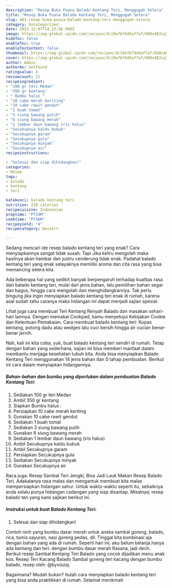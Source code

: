 ```yaml
---
description: "Resep Buka Puasa Balado Kentang Teri, Menggugah Selera"
title: "Resep Buka Puasa Balado Kentang Teri, Menggugah Selera"
slug: 463-resep-buka-puasa-balado-kentang-teri-menggugah-selera
category: Uncategorized
date: 2022-12-07T14:23:56.090Z
image: https://img-global.cpcdn.com/recipes/dc19e7b7449af7a7/680x482cq70/balado-kentang-teri-foto-resep-utama.jpg
hideToc: false
enableToc: true
enableTocContent: false
thumbnail: https://img-global.cpcdn.com/recipes/dc19e7b7449af7a7/680x482cq70/balado-kentang-teri-foto-resep-utama.jpg
cover: https://img-global.cpcdn.com/recipes/dc19e7b7449af7a7/680x482cq70/balado-kentang-teri-foto-resep-utama.jpg
author: Admin
authorAv: notfound
ratingvalue: 4
reviewcount: 21
recipeingredient:
- "100 gr teri Medan"
- "350 gr kentang"
- " Bumbu halus "
- "10 cabe merah keriting"
- "10 cabe rawit gendut"
- "1 buah tomat"
- "3 siung bawang putih"
- "6 siung bawang merah"
- "1 lembar daun bawang iris halus"
- "Secukupnya kaldu bubuk"
- "Secukupnya garam"
- "Secukupnya gula"
- "Secukupnya minyak"
- "Secukupnya air"
recipeinstructions:

- "Selesai dan siap dihidangkan!"
categories:
- Resep
tags:
- balado
- kentang
- teri

katakunci: balado kentang teri 
nutrition: 228 calories
recipecuisine: Indonesian
preptime: "PT19M"
cooktime: "PT36M"
recipeyield: "4"
recipecategory: Dessert

---
```



Sedang mencari ide resep balado kentang teri yang enak? Cara menyiapkannya sangat tidak susah. Tapi Jika keliru mengolah maka hasilnya akan hambar dan justru cenderung tidak enak. Padahal balado kentang teri yang enak selayaknya memiliki aroma dan cita rasa yang bisa memancing selera kita.


Ada beberapa hal yang sedikit banyak berpengaruh terhadap kualitas rasa dari balado kentang teri, mulai dari jenis bahan, lalu pemilihan bahan segar dan bagus, hingga cara mengolah dan menghidangkannya. Tak perlu bingung jika ingin menyiapkan balado kentang teri enak di rumah, karena asal sudah tahu caranya maka hidangan ini dapat menjadi sajian spesial.

Lihat juga cara membuat Teri Kentang Renyah Balado dan masakan sehari-hari lainnya. Dengan memakai Cookpad, kamu menyetujui Kebijakan Cookie dan Ketentuan Pemakaian. Cara membuat balado kentang teri: Kupas kentang, potong dadu atau wedges lalu cuci bersih hingga air cucian benar-benar jernih.


Nah, kali ini kita coba, yuk, buat balado kentang teri sendiri di rumah. Tetap dengan bahan yang sederhana, sajian ini bisa memberi manfaat dalam membantu menjaga kesehatan tubuh kita. Anda bisa menyiapkan Balado Kentang Teri menggunakan 14 jenis bahan dan 0 tahap pembuatan. Berikut ini cara dalam menyiapkan hidangannya.

<!--inarticleads1-->

##### Bahan-bahan dan bumbu yang diperlukan dalam pembuatan Balado Kentang Teri:

1. Sediakan 100 gr teri Medan
1. Ambil 350 gr kentang
1. Siapkan  Bumbu halus :
1. Persiapkan 10 cabe merah keriting
1. Gunakan 10 cabe rawit gendut
1. Sediakan 1 buah tomat
1. Sediakan 3 siung bawang putih
1. Gunakan 6 siung bawang merah
1. Sediakan 1 lembar daun bawang (iris halus)
1. Ambil Secukupnya kaldu bubuk
1. Ambil Secukupnya garam
1. Persiapkan Secukupnya gula
1. Sediakan Secukupnya minyak
1. Gunakan Secukupnya air


Baca juga: Resep Sambal Teri Jengki, Bisa Jadi Lauk Makan Resep Balado Teri. Adakalanya rasa malas dan mengantuk membuat kita malas mempersiapkan hidangan sahur. Untuk waktu-waktu seperti itu, sebaiknya anda selalu punya hidangan cadangan yang siap disantap. Misalnya; resep balado teri yang kami sajikan berikut ini. 

<!--inarticleads2-->

##### Instruksi untuk buat Balado Kentang Teri:


1. Selesai dan siap dihidangkan!

Contoh nich yang bumbu dasar merah untuk aneka sambal goreng, balado, rica, tumis sayuran, nasi goreng pedas, dll. Tinggal kita kombinasi aja dengan bahan yang ada di rumah. Seperti hari ini, aku belum belanja.hanya ada kentang dan teri. dengan bumbu dasar merah Rasana, jadi dech. Berikut resep Sambal Kentang Teri Balado yang cocok dijadikan menu anak kos. Resep Teri Kacang Balado Sambal goreng teri kacang dengan bumbu balado, resep oleh: @byviszaj. 

Bagaimana? Mudah bukan? Itulah cara menyiapkan balado kentang teri yang bisa anda praktikkan di rumah. Selamat menikmati
